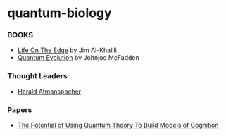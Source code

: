 # quantum-biology

### BOOKS
- [Life On The Edge](https://www.amazon.com/Life-Edge-Coming-Quantum-Biology/dp/0307986829) by Jim Al-Khalili
- [Quantum Evolution](https://www.amazon.com/gp/product/B01CC8B96Q) by Johnjoe McFadden

### Thought Leaders
- [Harald Atmanspacher](https://scholar.google.com/citations?user=L0uPYrQAAAAJ)


### Papers
- [The Potential of Using Quantum Theory To Build Models of Cognition](https://onlinelibrary.wiley.com/doi/epdf/10.1111/tops.12043)
